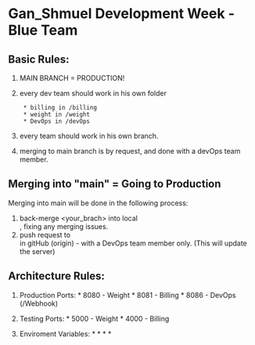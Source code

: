 # Gan_Shmuel Development Week - Blue Team

## Basic Rules:
1) MAIN BRANCH = PRODUCTION!
2) every dev team should work in his own folder

		* billing in /billing
		* weight in /weight  
		* DevOps in /devOps	
2) every team should work in his own branch.
4) merging to main branch is by request, and done with a devOps team member.

## Merging into "main" = Going to Production
Merging into main will be done in the following process:
1) back-merge <your_brach> into local <main>, fixing any merging issues. 
2) push request to <main> in gitHub (origin) - with a DevOps team member only. (This will update the server)

## Architecture Rules:
1) Production Ports:
		* 8080 - Weight
		* 8081 - Billing
		* 8086 - DevOps (/Webhook)

2) Testing Ports: 
		* 5000 - Weight
		* 4000 - Billing
3) Enviroment Variables:
		*
		*
		*
		*
